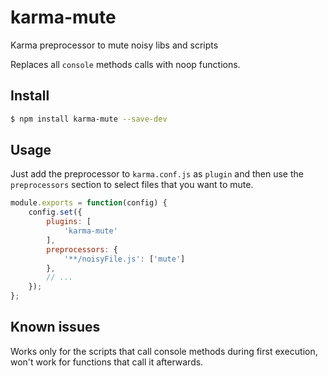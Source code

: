 # karma-mute
Karma preprocessor to mute noisy libs and scripts

Replaces all `console` methods calls with noop functions.

## Install
```bash
$ npm install karma-mute --save-dev
```

## Usage
Just add the preprocessor to `karma.conf.js` as `plugin` and then use the `preprocessors` section to select files that you want to mute.

```js
module.exports = function(config) {
    config.set({
        plugins: [
            'karma-mute'
        ],
        preprocessors: {
            '**/noisyFile.js': ['mute']
        },
        // ...
    });
};
```

## Known issues
Works only for the scripts that call console methods during first execution, won't work for functions that call it afterwards.
